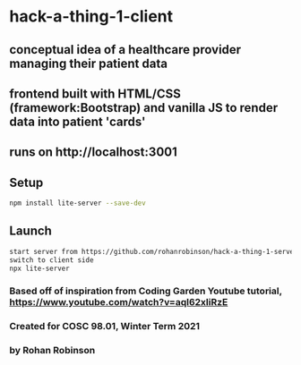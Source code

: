 # hack-a-thing-1-client

## conceptual idea of a healthcare provider managing their patient data
## frontend built with HTML/CSS (framework:Bootstrap) and vanilla JS to render data into patient 'cards'

## runs on http://localhost:3001


## Setup
```sh
npm install lite-server --save-dev
```

## Launch
```sh
start server from https://github.com/rohanrobinson/hack-a-thing-1-server/
switch to client side
npx lite-server
```

### Based off of inspiration from Coding Garden Youtube tutorial, https://www.youtube.com/watch?v=aql62xliRzE
### Created for COSC 98.01, Winter Term 2021

### by Rohan Robinson
